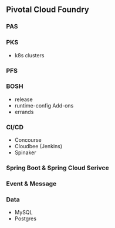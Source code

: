 ## Pivotal Cloud Foundry

### PAS
### PKS
  - k8s clusters
### PFS
### BOSH
  - release
  - runtime-config Add-ons
  - errands
### CI/CD
  - Concourse
  - Cloudbee (Jenkins)
  - Spinaker
### Spring Boot & Spring Cloud Serivce
### Event & Message
### Data
  - MySQL
  - Postgres

